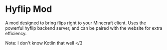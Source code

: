 # Hyflip Mod
A mod designed to bring flips right to your Minecraft client. Uses the powerful hyflip backend server, and can be paired
with the website for extra efficiency.

Note: I don't know Kotlin that well </3
